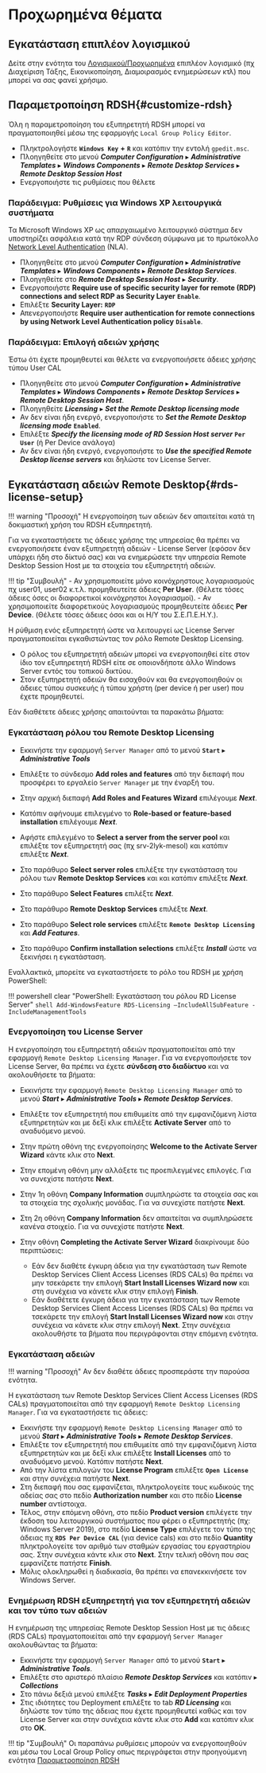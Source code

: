 # Προχωρημένα θέματα

## Εγκατάσταση επιπλέον λογισμικού

Δείτε στην ενότητα του [Λογισμικού/Προχωρημένα](../software/advanced/index.md) επιπλέον λογισμικό (πχ Διαχείριση Τάξης, Εικονικοποίηση, Διαμοιρασμός ενημερώσεων κτλ) που μπορεί να σας φανεί χρήσιμο.

## Παραμετροποίηση RDSH{#customize-rdsh}

Όλη η παραμετροποίηση του εξυπηρετητή RDSH μπορεί να πραγματοποιηθεί μέσω της εφαρμογής `Local Group Policy Editor`.

- Πληκτρολογήστε **`Windows Key`** **+** **`R`** και κατόπιν την εντολή `gpedit.msc`.
- Πλοηγηθείτε στο μενού  ***Computer Configuration*** ▸ ***Administrative Templates*** ▸ ***Windows Components*** ▸ ***Remote Desktop Services*** ▸ ***Remote Desktop Session Host***
- Ενεργοποιήστε τις ρυθμίσεις που θέλετε

### Παράδειγμα: Ρυθμίσεις για Windows XP λειτουργικά συστήματα

Τα Microsoft Windows XP ως απαρχαιωμένο λειτουργικό σύστημα δεν υποστηρίζει ασφάλεια κατά την RDP σύνδεση σύμφωνα με το πρωτόκολλο [Network Level Authentication](https://learn.microsoft.com/en-us/previous-versions/windows/it-pro/windows-server-2008-R2-and-2008/cc732713(v=ws.11)) (NLA).

- Πλοηγηθείτε στο μενού ***Computer Configuration*** ▸ ***Administrative Templates*** ▸ ***Windows Components*** ▸ ***Remote Desktop Services***.
- Πλοηγηθείτε στο ***Remote Desktop Session Host*** ▸ ***Security***.
- Ενεργοποιήστε **Require use of specific security layer for remote (RDP) connections and select RDP as Security Layer** **`Enable`**.
- Επιλέξτε **Security Layer:** **`RDP`**
- Απενεργοποιήστε **Require user authentication for remote connections by using Network Level Authentication policy** **`Disable`**.

### Παράδειγμα: Επιλογή αδειών χρήσης

Έστω ότι έχετε προμηθευτεί και θέλετε να ενεργοποιήσετε άδειες χρήσης τύπου User CAL

- Πλοηγηθείτε στο μενού ***Computer Configuration*** ▸ ***Administrative Templates*** ▸ ***Windows Components*** ▸ ***Remote Desktop Services*** ▸ ***Remote Desktop Session Host***.
- Πλοηγηθείτε ***Licensing*** ▸ ***Set the Remote Desktop licensing mode*** 
- Αν δεν είναι ήδη ενεργό, ενεργοποιήστε το ***Set the Remote Desktop licensing mode*** **`Enabled`**.
- Επιλέξτε ***Specify the licensing mode of RD Session Host server*** **`Per User`** (ή Per Device ανάλογα)
- Αν δεν είναι ήδη ενεργό, ενεργοποιήστε το ***Use the specified Remote Desktop license servers*** και δηλώστε τον License Server.

## Εγκατάσταση αδειών Remote Desktop{#rds-license-setup}

!!! warning "Προσοχή"
    Η ενεργοποίηση των αδειών δεν απαιτείται κατά τη δοκιμαστική χρήση του RDSH εξυπηρετητή.

Για να εγκαταστήσετε τις άδειες χρήσης της υπηρεσίας θα πρέπει να ενεργοποιήσετε έναν εξυπηρετητή αδειών - License Server (εφόσον δεν υπάρχει ήδη στο δίκτυό σας) και να ενημερώσετε την υπηρεσία Remote Desktop Session Host με τα στοιχεία του εξυπηρετητή αδειών.

!!! tip "Συμβουλή"
    - Αν χρησιμοποιείτε μόνο κοινόχρηστους λογαριασμούς πχ user01, user02 κ.τ.λ. προμηθευτείτε άδειες **Per User**. (Θέλετε τόσες άδειες όσες οι διαφορετικοί κοινόχρηστοι λογαριασμοί).
    - Αν χρησιμοποιείτε διαφορετικούς λογαριασμούς προμηθευτείτε άδειες **Per Device**. (Θέλετε τόσες άδειες όσοι και οι Η/Υ του Σ.Ε.Π.Ε.Η.Υ.).

Η ρύθμιση ενός εξυπηρετητή ώστε να λειτουργεί ως License Server πραγματοποιείται εγκαθιστώντας τον ρόλο Remote Desktop Licensing.

- Ο ρόλος του εξυπηρετητή αδειών μπορεί να ενεργοποιηθεί είτε στον ίδιο τον εξυπηρετητή RDSH είτε σε οποιονδήποτε άλλο Windows Server εντός του τοπικού δικτύου.
- Στον εξυπηρετητή αδειών θα εισαχθούν και θα ενεργοποιηθούν οι άδειες τύπου συσκευής ή τύπου χρήστη (per device ή per user) που έχετε προμηθευτεί.

Εάν διαθέτετε άδειες χρήσης απαιτούνται τα παρακάτω βήματα:

### Εγκατάσταση ρόλου του Remote Desktop Licensing

- Εκκινήστε την εφαρμογή `Server Manager` από το μενού **`Start`** ▸ ***Administrative Tools***

- Επιλέξτε το σύνδεσμο **Add roles and features** από την διεπαφή που προσφέρει το εργαλείο `Server Manager` με την έναρξή του.
- Στην αρχική διεπαφή **Add Roles and Features Wizard** επιλέγουμε ***Next***.
- Κατόπιν αφήνουμε επιλεγμένο το  **Role-based or feature-based installation** επιλέγουμε ***Next***.
- Αφήστε επιλεγμένο το **Select a server from the server pool** και  επιλέξτε τον εξυπηρετητή σας (πχ srv-2lyk-mesol) και κατόπιν επιλέξτε ***Next***.
- Στο παράθυρο **Select server roles** επιλέξτε την εγκατάσταση του ρόλου των **Remote Desktop Services** και και κατόπιν επιλέξτε ***Next***.
- Στο παράθυρο **Select Features** επιλέξτε ***Next***.
- Στο παράθυρο **Remote Desktop Services** επιλέξτε ***Next***.
- Στο παράθυρο **Select role services** επιλέξτε **`Remote Desktop Licensing`** και ***Add Features***.
- Στο παράθυρο **Confirm installation selections** επιλέξτε ***Install*** ώστε να ξεκινήσει η εγκατάσταση.

Εναλλακτικά, μπορείτε να εγκαταστήσετε το ρόλο του RDSH με χρήση PowerShell:

!!! powershell clear "PowerShell: Εγκατάσταση του ρόλου RD License Server"
    ```shell
    Add-WindowsFeature RDS-Licensing –IncludeAllSubFeature -IncludeManagementTools
    ```

### Ενεργοποίηση του License Server

Η ενεργοποίηση του εξυπηρετητή αδειών πραγματοποιείται από την εφαρμογή `Remote Desktop Licensing Manager`. Για να ενεργοποιήσετε τον License Server, θα πρέπει να έχετε **σύνδεση στο διαδίκτυο** και να ακολουθήσετε τα βήματα:

- Εκκινήστε την εφαρμογή `Remote Desktop Licensing Manager` από το μενού  ***Start*** ▸ ***Administrative Tools*** ▸ ***Remote Desktop Services***.
- Επιλέξτε τον εξυπηρετητή που επιθυμείτε από την εμφανιζόμενη λίστα εξυπηρετητών και με δεξί κλικ επιλέξτε  **Activate Server**  από το αναδυόμενο μενού.
- Στην πρώτη οθόνη της ενεργοποίησης **Welcome to the Activate Server Wizard** κάντε κλικ στο **Next**.
- Στην επομένη οθόνη μην αλλάξετε τις προεπιλεγμένες επιλογές. Για να συνεχίστε πατήστε **Next**.
- Στην 1η οθόνη **Company Information** συμπληρώστε τα στοιχεία σας και τα στοιχεία της σχολικής μονάδας. Για να συνεχίστε πατήστε **Next**.
- Στη 2η οθόνη **Company Information** δεν απαιτείται να συμπληρώσετε κανένα στοιχείο. Για να συνεχίστε πατήστε **Next**.
- Στην οθόνη **Completing the Activate Server Wizard** διακρίνουμε δύο περιπτώσεις:

    - Εάν δεν διαθέτε έγκυρη άδεια για την εγκατάσταση των Remote Desktop Services Client Access Licenses (RDS CALs) θα πρέπει να μην τσεκάρετε την επιλογή **Start Install Licenses Wizard now** και στη συνέχεια να κάνετε κλικ στην επιλογή **Finish**.
    - Εάν διαθέτετε έγκυρη άδεια για την εγκατάσταση των Remote Desktop Services Client Access Licenses (RDS CALs) θα πρέπει να τσεκάρετε την επιλογή **Start Install Licenses Wizard now** και στην συνέχεια να κάνετε κλικ στην επιλογή **Next**. Στην συνέχεια ακολουθήστε τα βήματα που περιγράφονται στην επόμενη ενότητα.

### Εγκατάσταση αδειών

!!! warning "Προσοχή"
    Αν δεν διαθέτε άδειες προσπεράστε την παρούσα ενότητα.

Η εγκατάσταση των Remote Desktop Services Client Access Licenses (RDS CALs) πραγματοποιείται από την εφαρμογή `Remote Desktop Licensing Manager`. Για να εγκαταστήσετε τις άδειες:

- Εκκινήστε την εφαρμογή ``Remote Desktop Licensing Manager`` από το μενού  ***Start*** ▸ ***Administrative Tools*** ▸ ***Remote Desktop Services***.
- Επιλέξτε τον εξυπηρετητή που επιθυμείτε από την εμφανιζόμενη λίστα εξυπηρετητών και με δεξί κλικ επιλέξτε **Install Licenses** από το αναδυόμενο μενού. Κατόπιν πατήστε **Next**.
- Από την λίστα επιλογών του **License Program** επιλέξτε **`Open License`** και στην συνέχεια πατήστε **Next**.
- Στη διεπαφή που σας εμφανίζεται, πληκτρολογείτε τους κωδικούς της αδείας σας στο πεδίο **Authorization number** και στο πεδίο **License number** αντίστοιχα.
- Τέλος, στην επόμενη οθόνη, στο πεδίο **Product version** επιλέγετε την έκδοση του λειτουργικού συστήματος που φέρει ο εξυπηρετητής (πχ: Windows Server 2019), στο πεδίο **License Type** επιλέγετε τον τύπο της άδειας πχ **`RDS Per Device CAL`** (για device cals) και στο πεδίο **Quantity** πληκτρολογείτε τον αριθμό των σταθμών εργασίας του εργαστηρίου σας. Στην συνέχεια κάντε κλικ στο **Next**. Στην τελική οθόνη που σας εμφανίζετε πατήστε **Finish**.
- Μόλις ολοκληρωθεί η διαδικασία, θα πρέπει να επανεκκινήσετε τον Windows Server.

### Ενημέρωση RDSH εξυπηρετητή για τον εξυπηρετητή αδειών και τον τύπο των αδειών

Η ενημέρωση της υπηρεσίας Remote Desktop Session Host με τις άδειες (RDS CALs) πραγματοποιείται από την εφαρμογή `Server Manager` ακολουθώντας τα βήματα:

- Εκκινήστε την εφαρμογή `Server Manager` από το μενού **`Start`** ▸ ***Administrative Tools***.
- Επιλέξτε στο αριστερό πλαίσιο ***Remote Desktop Services*** και κατόπιν ▸ ***Collections***
- Στο πάνω δεξιά μενού επιλέξτε ***Tasks*** ▸ ***Edit Deployment Properties***
- Στις ιδιότητες του Deployment επιλέξτε το tab ***RD Licensing*** και δηλώστε τον τύπο της άδειας που έχετε προμηθευτεί καθώς και τον License Server και στην συνέχεια κάντε κλικ στο **Add** και κατόπιν κλικ στο **OK**.

!!! tip "Συμβουλή"
    Οι παραπάνω ρυθμίσεις μπορούν να ενεργοποιηθούν και μέσω του Local Group Policy οπως περιγράφεται στην προηγούμενη ενότητα [Παραμετροποίηση RDSH](#customize-rdsh)
